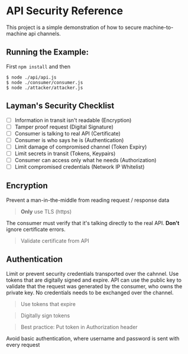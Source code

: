 # API Security Reference

This project is a simple demonstration of how to secure machine-to-machine api channels.

## Running the Example:

First `npm install` and then

```
$ node ./api/api.js
$ node ./consumer/consumer.js
$ node ./attacker/attacker.js
```

## Layman's Security Checklist

- [ ] Information in transit isn't readable (Encryption)
- [ ] Tamper proof request (Digital Signature)
- [ ] Consumer is talking to real API (Certificate)
- [ ] Consumer is who says he is (Authentication)
- [ ] Limit damage of compromised channel (Token Expiry)
- [ ] Limit secrets in transit (Tokens, Keypairs)
- [ ] Consumer can access only what he needs (Authorization)
- [ ] Limit compromised credentials (Network IP Whitelist)

## Encryption

Prevent a man-in-the-middle from reading request / response data

> **Only** use TLS (https)

The consumer must verify that it's talking directly to the real API. **Don't** ignore certificate errors.

> Validate certificate from API

## Authentication

Limit or prevent security credentials transported over the cahnnel. Use tokens that are digitally signed and expire. API can use the public key to validate that the request was generated by the consumer, who owns the private key. No credentials needs to be exchanged over the channel.

> Use tokens that expire

> Digitally sign tokens

> Best practice: Put token in Authorization header

Avoid basic authentication, where username and password is sent with every request